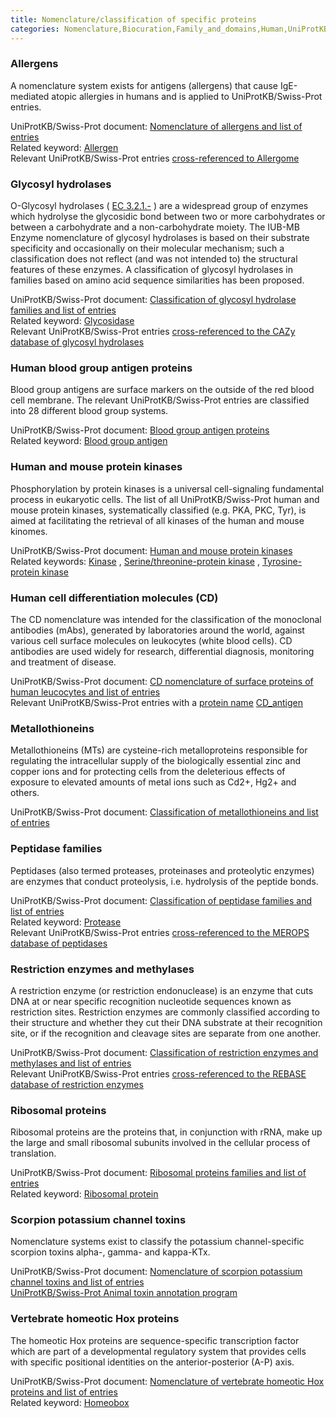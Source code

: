 ```yaml
---
title: Nomenclature/classification of specific proteins
categories: Nomenclature,Biocuration,Family_and_domains,Human,UniProtKB,help
---
```


### Allergens

A nomenclature system exists for antigens (allergens) that cause IgE-mediated atopic allergies in humans and is applied to UniProtKB/Swiss-Prot entries.

UniProtKB/Swiss-Prot document: [Nomenclature of allergens and list of entries](http://www.uniprot.org/docs/allergen)  
Related keyword: [Allergen](http://www.uniprot.org/keywords/KW-0020)  
Relevant UniProtKB/Swiss-Prot entries [cross-referenced to Allergome](https://www.uniprot.org/uniprotkb/?query=database:allergome)

### Glycosyl hydrolases

O-Glycosyl hydrolases ( [EC 3.2.1.-](http://enzyme.expasy.org/EC/3.2.1.-) ) are a widespread group of enzymes which hydrolyse the glycosidic bond between two or more carbohydrates or between a carbohydrate and a non-carbohydrate moiety. The IUB-MB Enzyme nomenclature of glycosyl hydrolases is based on their substrate specificity and occasionally on their molecular mechanism; such a classification does not reflect (and was not intended to) the structural features of these enzymes. A classification of glycosyl hydrolases in families based on amino acid sequence similarities has been proposed.

UniProtKB/Swiss-Prot document: [Classification of glycosyl hydrolase families and list of entries](http://www.uniprot.org/docs/glycosid)  
Related keyword: [Glycosidase](http://www.uniprot.org/keywords/KW-0326)  
Relevant UniProtKB/Swiss-Prot entries [cross-referenced to the CAZy database of glycosyl hydrolases](https://www.uniprot.org/uniprotkb/?query=database%3Acazy)

### Human blood group antigen proteins

Blood group antigens are surface markers on the outside of the red blood cell membrane. The relevant UniProtKB/Swiss-Prot entries are classified into 28 different blood group systems.

UniProtKB/Swiss-Prot document: [Blood group antigen proteins](http://www.uniprot.org/docs/bloodgrp)  
Related keyword: [Blood group antigen](http://www.uniprot.org/keywords/KW-0095)

### Human and mouse protein kinases

Phosphorylation by protein kinases is a universal cell-signaling fundamental process in eukaryotic cells. The list of all UniProtKB/Swiss-Prot human and mouse protein kinases, systematically classified (e.g. PKA, PKC, Tyr), is aimed at facilitating the retrieval of all kinases of the human and mouse kinomes.

UniProtKB/Swiss-Prot document: [Human and mouse protein kinases](http://www.uniprot.org/docs/pkinfam)  
Related keywords: [Kinase](http://www.uniprot.org/keywords/KW-0418) , [Serine/threonine-protein kinase](http://www.uniprot.org/keywords/KW-0723) , [Tyrosine-protein kinase](http://www.uniprot.org/keywords/KW-0829)

### Human cell differentiation molecules (CD)

The CD nomenclature was intended for the classification of the monoclonal antibodies (mAbs), generated by laboratories around the world, against various cell surface molecules on leukocytes (white blood cells). CD antibodies are used widely for research, differential diagnosis, monitoring and treatment of disease.

UniProtKB/Swiss-Prot document: [CD nomenclature of surface proteins of human leucocytes and list of entries](http://www.uniprot.org/docs/cdlist)  
Relevant UniProtKB/Swiss-Prot entries with a [protein name](https://www.uniprot.org/help/protein%5fname) [CD\_antigen](https://www.uniprot.org/uniprotkb/?query=cdantigen%3A%2A)

### Metallothioneins

Metallothioneins (MTs) are cysteine-rich metalloproteins responsible for regulating the intracellular supply of the biologically essential zinc and copper ions and for protecting cells from the deleterious effects of exposure to elevated amounts of metal ions such as Cd2+, Hg2+ and others.

UniProtKB/Swiss-Prot document: [Classification of metallothioneins and list of entries](http://www.uniprot.org/docs/metallo)

### Peptidase families

Peptidases (also termed proteases, proteinases and proteolytic enzymes) are enzymes that conduct proteolysis, i.e. hydrolysis of the peptide bonds.

UniProtKB/Swiss-Prot document: [Classification of peptidase families and list of entries](http://www.uniprot.org/docs/peptidas)  
Related keyword: [Protease](http://www.uniprot.org/keywords/KW-0645)  
Relevant UniProtKB/Swiss-Prot entries [cross-referenced to the MEROPS database of peptidases](https://www.uniprot.org/uniprotkb/?query=database%3Amerops)

### Restriction enzymes and methylases

A restriction enzyme (or restriction endonuclease) is an enzyme that cuts DNA at or near specific recognition nucleotide sequences known as restriction sites. Restriction enzymes are commonly classified according to their structure and whether they cut their DNA substrate at their recognition site, or if the recognition and cleavage sites are separate from one another.

UniProtKB/Swiss-Prot document: [Classification of restriction enzymes and methylases and list of entries](http://www.uniprot.org/docs/restric)  
Relevant UniProtKB/Swiss-Prot entries [cross-referenced to the REBASE database of restriction enzymes](https://www.uniprot.org/uniprotkb/?query=database%3Arebase)

### Ribosomal proteins

Ribosomal proteins are the proteins that, in conjunction with rRNA, make up the large and small ribosomal subunits involved in the cellular process of translation.

UniProtKB/Swiss-Prot document: [Ribosomal proteins families and list of entries](http://www.uniprot.org/docs/ribosomp)  
Related keyword: [Ribosomal protein](http://www.uniprot.org/keywords/KW-0689)

### Scorpion potassium channel toxins

Nomenclature systems exist to classify the potassium channel-specific scorpion toxins alpha-, gamma- and kappa-KTx.

UniProtKB/Swiss-Prot document: [Nomenclature of scorpion potassium channel toxins and list of entries](http://www.uniprot.org/docs/scorpktx)  
[UniProtKB/Swiss-Prot Animal toxin annotation program](http://www.uniprot.org/program/Toxins)

### Vertebrate homeotic Hox proteins

The homeotic Hox proteins are sequence-specific transcription factor which are part of a developmental regulatory system that provides cells with specific positional identities on the anterior-posterior (A-P) axis.

UniProtKB/Swiss-Prot document: [Nomenclature of vertebrate homeotic Hox proteins and list of entries](http://www.uniprot.org/docs/hoxlist)  
Related keyword: [Homeobox](http://www.uniprot.org/keywords/KW-0371)
